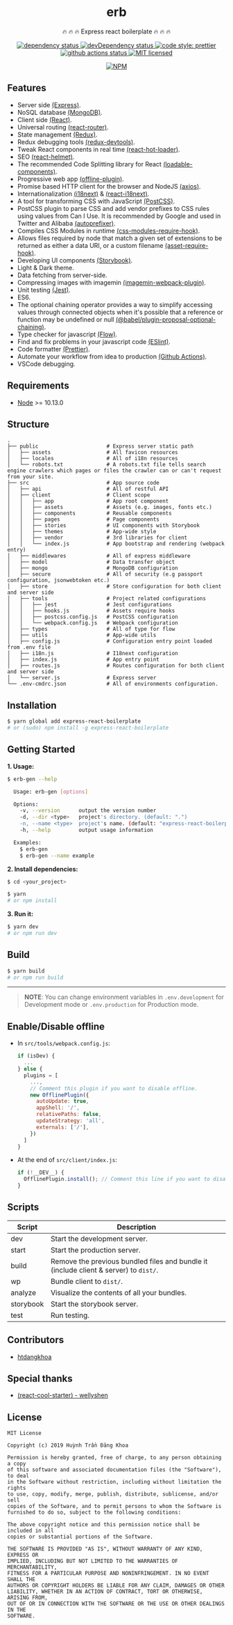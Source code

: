 <h1 align='center'>erb</h1>

<p align='center'>🔥 🔥 🔥 Express react boilerplate 🔥 🔥 🔥</p>

<p align='center'>
  <a href='https://david-dm.org/htdangkhoa/erb'>
    <img src='https://david-dm.org/htdangkhoa/erb/status.svg' alt='dependency status' />
  </a>

  <a href='https://david-dm.org/htdangkhoa/erb?type=dev'>
    <img src='https://david-dm.org/htdangkhoa/erb/dev-status.svg' alt='devDependency status' />
  </a>

  <a href='https://github.com/prettier/prettier'>
    <img src='https://img.shields.io/badge/code_style-prettier-ff69b4.svg' alt='code style: prettier' />
  </a>

  <a href='https://github.com/htdangkhoa/erb/actions'>
    <img src='https://github.com/htdangkhoa/erb/workflows/Github%20Actions/badge.svg?branch=develop' alt='github actions status' />
  </a>

  <a href='https://raw.githubusercontent.com/htdangkhoa/erb/master/LICENSE'>
    <img src='https://img.shields.io/badge/license-MIT-blue.svg' alt='MIT licensed' />
  </a>
</p>

<p align='center'>
  <a href='https://www.npmjs.com/package/express-react-boilerplate'>
    <img src='https://nodei.co/npm/express-react-boilerplate.png' alt='NPM' />
  </a>
</p>

## Features

- Server side [(Express)](https://expressjs.com).
- NoSQL database [(MongoDB)](mongodb.com).
- Client side [(React)](https://reactjs.org).
- Universal routing [(react-router)](https://github.com/ReactTraining/react-router).
- State management [(Redux)](https://redux.js.org).
- Redux debugging tools [(redux-devtools)](https://github.com/reduxjs/redux-devtools).
- Tweak React components in real time [(react-hot-loader)](https://github.com/gaearon/react-hot-loader).
- SEO [(react-helmet)](https://github.com/nfl/react-helmet).
- The recommended Code Splitting library for React [(loadable-components)](https://github.com/gregberge/loadable-components).
- Progressive web app [(offline-plugin)](https://github.com/NekR/offline-plugin).
- Promise based HTTP client for the browser and NodeJS [(axios)](https://github.com/axios/axios).
- Internationalization [(i18next)](https://www.i18next.com/) & [(react-i18next)](https://github.com/i18next/react-i18next).
- A tool for transforming CSS with JavaScript [(PostCSS)](https://postcss.org/).
- PostCSS plugin to parse CSS and add vendor prefixes to CSS rules using values from Can I Use. It is recommended by Google and used in Twitter and Alibaba [(autoprefixer)](https://github.com/postcss/autoprefixer).
- Compiles CSS Modules in runtime [(css-modules-require-hook)](https://github.com/css-modules/css-modules-require-hook).
- Allows files required by node that match a given set of extensions to be returned as either a data URI, or a custom filename [(asset-require-hook)](https://github.com/aribouius/asset-require-hook).
- Developing UI components [(Storybook)](https://storybook.js.org/).
- Light & Dark theme.
- Data fetching from server-side.
- Compressing images with imagemin [(imagemin-webpack-plugin)](https://github.com/Klathmon/imagemin-webpack-plugin).
- Unit testing [(Jest)](https://github.com/facebook/jest).
- ES6.
- The optional chaining operator provides a way to simplify accessing values through connected objects when it's possible that a reference or function may be undefined or null [(@babel/plugin-proposal-optional-chaining)](https://babeljs.io/docs/en/babel-plugin-proposal-optional-chaining).
- Type checker for javascript [(Flow)](https://flow.org/).
- Find and fix problems in your javascript code [(ESlint)](https://eslint.org/).
- Code formatter [(Prettier)](https://prettier.io/).
- Automate your workflow from idea to production [(Github Actions)](https://github.com/features/actions).
- VSCode debugging.

## Requirements

- [Node](https://nodejs.org/en/) >= 10.13.0

## Structure

```
.
├── public                      # Express server static path
│   ├── assets                  # All favicon resources
│   ├── locales                 # All of i18n resources
│   └── robots.txt              # A robots.txt file tells search engine crawlers which pages or files the crawler can or can't request from your site.
├── src                         # App source code
│   ├── api                     # All of restful API
│   ├── client                  # Client scope
│   │   ├── app                 # App root component
│   │   ├── assets              # Assets (e.g. images, fonts etc.)
│   │   ├── components          # Reusable components
│   │   ├── pages               # Page components
│   │   ├── stories             # UI components with Storybook
│   │   ├── themes              # App-wide style
│   │   ├── vendor              # 3rd libraries for client
│   │   └── index.js            # App bootstrap and rendering (webpack entry)
│   ├── middlewares             # All of express middleware
│   ├── model                   # Data transfer object
│   ├── mongo                   # MongoDB configuration
│   ├── secure                  # All of security (e.g passport configuration, jsonwebtoken etc.)
│   ├── store                   # Store configuration for both client and server side
│   ├── tools                   # Project related configurations
│   │   ├── jest                # Jest configurations
│   │   ├── hooks.js            # Assets require hooks
│   │   ├── postcss.config.js   # PostCSS configuration
│   │   └── webpack.config.js   # Webpack configuration
│   ├── types                   # All of type for flow
│   ├── utils                   # App-wide utils
│   ├── config.js               # Configuration entry point loaded from .env file
│   ├── i18n.js                 # I18next configuration
│   ├── index.js                # App entry point
│   ├── routes.js               # Routes configuration for both client and server side
│   └── server.js               # Express server
└── .env-cmdrc.json             # All of environments configuration.
```

## Installation

```bash
$ yarn global add express-react-boilerplate
# or (sudo) npm install -g express-react-boilerplate
```

## Getting Started

**1. Usage:**

```bash
$ erb-gen --help

  Usage: erb-gen [options]

  Options:
    -v, --version      output the version number
    -d, --dir <type>   project's directory. (default: ".")
    -n, --name <type>  project's name. (default: "express-react-boilerplate")
    -h, --help         output usage information

  Examples:
    $ erb-gen
    $ erb-gen --name example
```

**2. Install dependencies:**

```bash
$ cd <your_project>

$ yarn
# or npm install
```

**3. Run it:**

```bash
$ yarn dev
# or npm run dev
```

## Build

```bash
$ yarn build
# or npm run build
```

---

> **NOTE**: You can change environment variables in `.env.development` for Development mode or `.env.production` for Production mode.

## Enable/Disable offline

- In `src/tools/webpack.config.js`:

  ```js
  if (isDev) {
    ...
  } else {
    plugins = [
      ...,
      // Comment this plugin if you want to disable offline.
      new OfflinePlugin({
        autoUpdate: true,
        appShell: '/',
        relativePaths: false,
        updateStrategy: 'all',
        externals: ['/'],
      })
    ]
  }
  ```

- At the end of `src/client/index.js`:

  ```js
  if (!__DEV__) {
    OfflinePlugin.install(); // Comment this line if you want to disable offline.
  }
  ```

## Scripts

| Script    | Description                                                                           |
| --------- | ------------------------------------------------------------------------------------- |
| dev       | Start the development server.                                                         |
| start     | Start the production server.                                                          |
| build     | Remove the previous bundled files and bundle it (include client & server) to `dist/`. |
| wp        | Bundle client to `dist/`.                                                             |
| analyze   | Visualize the contents of all your bundles.                                           |
| storybook | Start the storybook server.                                                           |
| test      | Run testing.                                                                          |

## Contributors

- [htdangkhoa](https://github.com/htdangkhoa)

## Special thanks

- [(react-cool-starter) - wellyshen](https://github.com/wellyshen/react-cool-starter)

## License

    MIT License

    Copyright (c) 2019 Huỳnh Trần Đăng Khoa

    Permission is hereby granted, free of charge, to any person obtaining a copy
    of this software and associated documentation files (the "Software"), to deal
    in the Software without restriction, including without limitation the rights
    to use, copy, modify, merge, publish, distribute, sublicense, and/or sell
    copies of the Software, and to permit persons to whom the Software is
    furnished to do so, subject to the following conditions:

    The above copyright notice and this permission notice shall be included in all
    copies or substantial portions of the Software.

    THE SOFTWARE IS PROVIDED "AS IS", WITHOUT WARRANTY OF ANY KIND, EXPRESS OR
    IMPLIED, INCLUDING BUT NOT LIMITED TO THE WARRANTIES OF MERCHANTABILITY,
    FITNESS FOR A PARTICULAR PURPOSE AND NONINFRINGEMENT. IN NO EVENT SHALL THE
    AUTHORS OR COPYRIGHT HOLDERS BE LIABLE FOR ANY CLAIM, DAMAGES OR OTHER
    LIABILITY, WHETHER IN AN ACTION OF CONTRACT, TORT OR OTHERWISE, ARISING FROM,
    OUT OF OR IN CONNECTION WITH THE SOFTWARE OR THE USE OR OTHER DEALINGS IN THE
    SOFTWARE.
